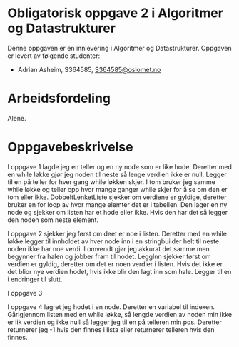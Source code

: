 # Obligatorisk oppgave 2 i Algoritmer og Datastrukturer

Denne oppgaven er en innlevering i Algoritmer og Datastrukturer. 
Oppgaven er levert av følgende studenter:
* Adrian Asheim, S364585, S364585@oslomet.no

# Arbeidsfordeling

Alene.

# Oppgavebeskrivelse

I oppgave 1 lagde jeg en teller og en ny node som er like hode. Deretter med en while løkke gjør jeg noden til neste så lenge verdien ikke er null. Legger til en på teller for hver gang while løkken skjer. I tom bruker jeg samme while løkke og teller opp hvor mange ganger while skjer for å se om den er tom eller ikke. DobbeltLenketListe sjekker om verdiene er gyldige, deretter bruker en for loop av hvor mange elemter det er i tabellen. Den lager en ny node og sjekker om listen har et hode eller ikke. Hvis den har det så legger den noden som neste element. 

I oppgave 2 sjekker jeg først om deet er noe i listen. Deretter med en while løkke legger til innholdet av hver node inn i en stringbuilder helt til neste noden ikke har noe verdi.  I omvendt gjør jeg akkurat det samme men begynner fra halen og jobber fram til hodet. LeggInn sjekker først om verdien er gyldig, deretter om det er noen verdier i listen. Hvis det ikke er det blior nye verdien hodet, hvis ikke blir den lagt inn som hale. Legger til en i endringer til slutt.

I oppgave 3 

I oppgave 4 lagret jeg hodet i en node. Deretter en variabel til indexen. Gårigjennom listen med en while løkke,
så lengde verdien av noden min ikke er lik verdien og ikke null så legger jeg til en på telleren min pos.
Deretter returnerer jeg -1 hvis den finnes i lista eller returnerer telleren hvis den finnes. 
